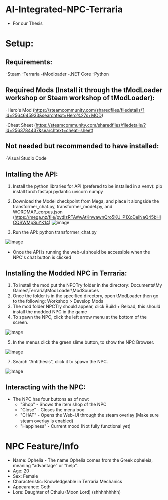 # AI-Integrated-NPC-Terraria
* For our Thesis

# Setup:

## Requirements:
-Steam
-Terraria
-tModloader
-.NET Core
-Python

## Required Mods (Install it through the tModLoader workshop or Steam workshop of tModLoader):
-Hero's Mod (https://steamcommunity.com/sharedfiles/filedetails/?id=2564645933&searchtext=Hero%27s+MOD)

-Cheat Sheet (https://steamcommunity.com/sharedfiles/filedetails/?id=2563784437&searchtext=cheat+sheet)

## Not needed but recommended to have installed:
-Visual Studio Code


## Intalling the API:
1. Install the python libraries for API (prefered to be installed in a venv): 
	pip install torch fastapi pydantic uvicorn numpy
2. Download the Model checkpoint from Mega, and place it alongside the transformer_chat.py, transformer_model.py, and WORDMAP_corpus.json
   	(https://mega.nz/file/pvdlzRTA#wAtKnwawnQro5KU_P1XoDeiNaQ45bHlCQSWMpSuYK14)
   ![image](https://github.com/user-attachments/assets/b8293a16-898c-46a0-80f7-200e76ea26c2)

4. Run the API:
	python transformer_chat.py

![image](https://github.com/user-attachments/assets/e708b788-b5be-4e73-86e8-9fc379527db5)


- Once the API is running the web-ui should be accessible when the NPC's chat button is clicked

## Installing the Modded NPC in Terraria:
1. To install the mod put the NPCTry folder in the directory:
	Documents\My Games\Terraria\tModLoader\ModSources
2. Once the folder is in the specified directory, open tModLoader then go to the following:
	Workshop > Develop Mods
3. The mod folder NPCTry should appear, click Build + Reload, this should install the modded NPC in the game
4. To spawn the NPC, click the left arrow menu at the bottom of the screen.

![image](https://github.com/user-attachments/assets/f6de83f9-1ea3-4c06-8ebd-4c0042e593de)


5. In the menus click the green slime button,  to show the NPC Browser.

![image](https://github.com/user-attachments/assets/7efd376d-51cf-4421-9722-7c4e7624c3c8)


7. Search "Antithesis", click it to spawn the NPC.

![image](https://github.com/user-attachments/assets/16c1ed9d-2493-4fc9-be11-5beb7a428528)


## Interacting with the NPC:
- The NPC has four buttons as of now: 
	- "Shop" - Shows the item shop of the NPC
	- "Close" - Closes the menu box
	- "CHAT" - Opens the Web-UI through the steam overlay (Make sure steam overlay is enabled)
	- "Happiness" - Current mood (Not fully functional yet)



# NPC Feature/Info
* Name: Ophelia - The name Ophelia comes from the Greek opheleia, meaning “advantage” or “help”.
* Age: 20
* Sex: Female
* Characteristic: Knowledgeable in Terraria Mechanics
* Appearance: Goth
* Lore: Daughter of Cthulu (Moon Lord) (shhhhhhhhh)
